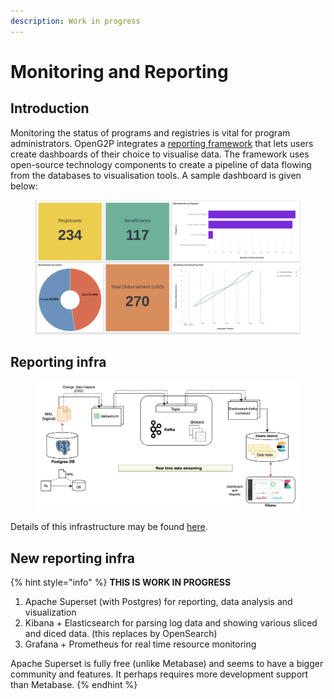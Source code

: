 ```yaml
---
description: Work in progress
---
```


# Monitoring and Reporting

## Introduction

Monitoring the status of programs and registries is vital for program administrators. OpenG2P integrates a [reporting framework](https://github.com/mosip/reporting) that lets users create dashboards of their choice to visualise data. The framework uses open-source technology components to create a pipeline of data flowing from the databases to visualisation tools. A sample dashboard is given below:

<figure><img src="../../.gitbook/assets/reporting-dashboard.png" alt=""><figcaption></figcaption></figure>

## Reporting infra

<figure><img src="../../.gitbook/assets/reporting-infra (1).png" alt=""><figcaption></figcaption></figure>

Details of this infrastructure may be found [here](https://github.com/mosip/reporting).&#x20;

## New reporting infra

{% hint style="info" %}
**THIS IS WORK IN PROGRESS**

1. Apache Superset (with Postgres) for reporting, data analysis and visualization
2. Kibana + Elasticsearch for parsing log data and showing various sliced and diced data. (this replaces by OpenSearch)
3. Grafana + Prometheus for real time resource monitoring

Apache Superset is fully free (unlike Metabase) and seems to have a bigger community and features. It perhaps requires more development support than Metabase.
{% endhint %}
